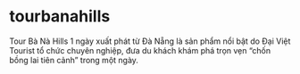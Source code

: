 # tourbanahills
Tour Bà Nà Hills 1 ngày xuất phát từ Đà Nẵng là sản phẩm nổi bật do Đại Việt Tourist tổ chức chuyên nghiệp, đưa du khách khám phá trọn vẹn “chốn bồng lai tiên cảnh” trong một ngày.
